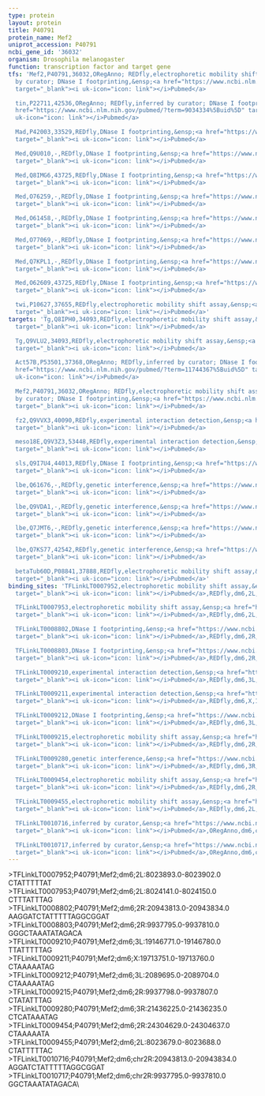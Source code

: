 ```yaml
---
type: protein
layout: protein
title: P40791
protein_name: Mef2
uniprot_accession: P40791
ncbi_gene_id: '36032'
organism: Drosophila melanogaster
function: transcription factor and target gene
tfs: 'Mef2,P40791,36032,ORegAnno; REDfly,electrophoretic mobility shift assay; inferred
  by curator; DNase I footprinting,&ensp;<a href="https://www.ncbi.nlm.nih.gov/pubmed/?term=15013812%5Buid%5D"
  target="_blank"><i uk-icon="icon: link"></i>Pubmed</a>

  tin,P22711,42536,ORegAnno; REDfly,inferred by curator; DNase I footprinting,&ensp;<a
  href="https://www.ncbi.nlm.nih.gov/pubmed/?term=9034334%5Buid%5D" target="_blank"><i
  uk-icon="icon: link"></i>Pubmed</a>

  Mad,P42003,33529,REDfly,DNase I footprinting,&ensp;<a href="https://www.ncbi.nlm.nih.gov/pubmed/?term=9882489%5Buid%5D"
  target="_blank"><i uk-icon="icon: link"></i>Pubmed</a>

  Med,Q9U010,-,REDfly,DNase I footprinting,&ensp;<a href="https://www.ncbi.nlm.nih.gov/pubmed/?term=9882489%5Buid%5D"
  target="_blank"><i uk-icon="icon: link"></i>Pubmed</a>

  Med,Q8IMG6,43725,REDfly,DNase I footprinting,&ensp;<a href="https://www.ncbi.nlm.nih.gov/pubmed/?term=9882489%5Buid%5D"
  target="_blank"><i uk-icon="icon: link"></i>Pubmed</a>

  Med,O76259,-,REDfly,DNase I footprinting,&ensp;<a href="https://www.ncbi.nlm.nih.gov/pubmed/?term=9882489%5Buid%5D"
  target="_blank"><i uk-icon="icon: link"></i>Pubmed</a>

  Med,O61458,-,REDfly,DNase I footprinting,&ensp;<a href="https://www.ncbi.nlm.nih.gov/pubmed/?term=9882489%5Buid%5D"
  target="_blank"><i uk-icon="icon: link"></i>Pubmed</a>

  Med,O77069,-,REDfly,DNase I footprinting,&ensp;<a href="https://www.ncbi.nlm.nih.gov/pubmed/?term=9882489%5Buid%5D"
  target="_blank"><i uk-icon="icon: link"></i>Pubmed</a>

  Med,Q7KPL1,-,REDfly,DNase I footprinting,&ensp;<a href="https://www.ncbi.nlm.nih.gov/pubmed/?term=9882489%5Buid%5D"
  target="_blank"><i uk-icon="icon: link"></i>Pubmed</a>

  Med,O62609,43725,REDfly,DNase I footprinting,&ensp;<a href="https://www.ncbi.nlm.nih.gov/pubmed/?term=9882489%5Buid%5D"
  target="_blank"><i uk-icon="icon: link"></i>Pubmed</a>

  twi,P10627,37655,REDfly,electrophoretic mobility shift assay,&ensp;<a href="https://www.ncbi.nlm.nih.gov/pubmed/?term=9450935%5Buid%5D"
  target="_blank"><i uk-icon="icon: link"></i>Pubmed</a>'
targets: 'Tg,Q8IPH0,34093,REDfly,electrophoretic mobility shift assay,&ensp;<a href="https://www.ncbi.nlm.nih.gov/pubmed/?term=18627097%5Buid%5D"
  target="_blank"><i uk-icon="icon: link"></i>Pubmed</a>

  Tg,Q9VLU2,34093,REDfly,electrophoretic mobility shift assay,&ensp;<a href="https://www.ncbi.nlm.nih.gov/pubmed/?term=18627097%5Buid%5D"
  target="_blank"><i uk-icon="icon: link"></i>Pubmed</a>

  Act57B,P53501,37368,ORegAnno; REDfly,inferred by curator; DNase I footprinting,&ensp;<a
  href="https://www.ncbi.nlm.nih.gov/pubmed/?term=11744367%5Buid%5D" target="_blank"><i
  uk-icon="icon: link"></i>Pubmed</a>

  Mef2,P40791,36032,ORegAnno; REDfly,electrophoretic mobility shift assay; inferred
  by curator; DNase I footprinting,&ensp;<a href="https://www.ncbi.nlm.nih.gov/pubmed/?term=15013812%5Buid%5D"
  target="_blank"><i uk-icon="icon: link"></i>Pubmed</a>

  fz2,Q9VVX3,40090,REDfly,experimental interaction detection,&ensp;<a href="https://www.ncbi.nlm.nih.gov/pubmed/?term=16339902%5Buid%5D"
  target="_blank"><i uk-icon="icon: link"></i>Pubmed</a>

  meso18E,Q9V3Z3,53448,REDfly,experimental interaction detection,&ensp;<a href="https://www.ncbi.nlm.nih.gov/pubmed/?term=16339902%5Buid%5D"
  target="_blank"><i uk-icon="icon: link"></i>Pubmed</a>

  sls,Q9I7U4,44013,REDfly,DNase I footprinting,&ensp;<a href="https://www.ncbi.nlm.nih.gov/pubmed/?term=16339902%5Buid%5D"
  target="_blank"><i uk-icon="icon: link"></i>Pubmed</a>

  lbe,Q61676,-,REDfly,genetic interference,&ensp;<a href="https://www.ncbi.nlm.nih.gov/pubmed/?term=20463031%5Buid%5D"
  target="_blank"><i uk-icon="icon: link"></i>Pubmed</a>

  lbe,Q9VDA1,-,REDfly,genetic interference,&ensp;<a href="https://www.ncbi.nlm.nih.gov/pubmed/?term=20463031%5Buid%5D"
  target="_blank"><i uk-icon="icon: link"></i>Pubmed</a>

  lbe,Q7JMT6,-,REDfly,genetic interference,&ensp;<a href="https://www.ncbi.nlm.nih.gov/pubmed/?term=20463031%5Buid%5D"
  target="_blank"><i uk-icon="icon: link"></i>Pubmed</a>

  lbe,Q7KS77,42542,REDfly,genetic interference,&ensp;<a href="https://www.ncbi.nlm.nih.gov/pubmed/?term=20463031%5Buid%5D"
  target="_blank"><i uk-icon="icon: link"></i>Pubmed</a>

  betaTub60D,P08841,37888,REDfly,electrophoretic mobility shift assay,&ensp;<a href="https://www.ncbi.nlm.nih.gov/pubmed/?term=9676198%5Buid%5D"
  target="_blank"><i uk-icon="icon: link"></i>Pubmed</a>'
binding_sites: 'TFLinkLT0007952,electrophoretic mobility shift assay,&ensp;<a href="https://www.ncbi.nlm.nih.gov/pubmed/?term=18627097%5Buid%5D"
  target="_blank"><i uk-icon="icon: link"></i>Pubmed</a>,REDfly,dm6,2L,8023893,8023902,-

  TFLinkLT0007953,electrophoretic mobility shift assay,&ensp;<a href="https://www.ncbi.nlm.nih.gov/pubmed/?term=18627097%5Buid%5D"
  target="_blank"><i uk-icon="icon: link"></i>Pubmed</a>,REDfly,dm6,2L,8024141,8024150,-

  TFLinkLT0008802,DNase I footprinting,&ensp;<a href="https://www.ncbi.nlm.nih.gov/pubmed/?term=11744367%5Buid%5D"
  target="_blank"><i uk-icon="icon: link"></i>Pubmed</a>,REDfly,dm6,2R,20943813,20943834,-

  TFLinkLT0008803,DNase I footprinting,&ensp;<a href="https://www.ncbi.nlm.nih.gov/pubmed/?term=15013812%5Buid%5D"
  target="_blank"><i uk-icon="icon: link"></i>Pubmed</a>,REDfly,dm6,2R,9937795,9937810,-

  TFLinkLT0009210,experimental interaction detection,&ensp;<a href="https://www.ncbi.nlm.nih.gov/pubmed/?term=16339902%5Buid%5D"
  target="_blank"><i uk-icon="icon: link"></i>Pubmed</a>,REDfly,dm6,3L,19146771,19146780,-

  TFLinkLT0009211,experimental interaction detection,&ensp;<a href="https://www.ncbi.nlm.nih.gov/pubmed/?term=16339902%5Buid%5D"
  target="_blank"><i uk-icon="icon: link"></i>Pubmed</a>,REDfly,dm6,X,19713751,19713760,-

  TFLinkLT0009212,DNase I footprinting,&ensp;<a href="https://www.ncbi.nlm.nih.gov/pubmed/?term=16339902%5Buid%5D"
  target="_blank"><i uk-icon="icon: link"></i>Pubmed</a>,REDfly,dm6,3L,2089695,2089704,-

  TFLinkLT0009215,electrophoretic mobility shift assay,&ensp;<a href="https://www.ncbi.nlm.nih.gov/pubmed/?term=15013812%5Buid%5D"
  target="_blank"><i uk-icon="icon: link"></i>Pubmed</a>,REDfly,dm6,2R,9937798,9937807,-

  TFLinkLT0009280,genetic interference,&ensp;<a href="https://www.ncbi.nlm.nih.gov/pubmed/?term=20463031%5Buid%5D"
  target="_blank"><i uk-icon="icon: link"></i>Pubmed</a>,REDfly,dm6,3R,21436225,21436235,-

  TFLinkLT0009454,electrophoretic mobility shift assay,&ensp;<a href="https://www.ncbi.nlm.nih.gov/pubmed/?term=9676198%5Buid%5D"
  target="_blank"><i uk-icon="icon: link"></i>Pubmed</a>,REDfly,dm6,2R,24304629,24304637,-

  TFLinkLT0009455,electrophoretic mobility shift assay,&ensp;<a href="https://www.ncbi.nlm.nih.gov/pubmed/?term=18627097%5Buid%5D"
  target="_blank"><i uk-icon="icon: link"></i>Pubmed</a>,REDfly,dm6,2L,8023679,8023688,-

  TFLinkLT0010716,inferred by curator,&ensp;<a href="https://www.ncbi.nlm.nih.gov/pubmed/?term=11744367%5Buid%5D"
  target="_blank"><i uk-icon="icon: link"></i>Pubmed</a>,ORegAnno,dm6,chr2R,20943813,20943834,+

  TFLinkLT0010717,inferred by curator,&ensp;<a href="https://www.ncbi.nlm.nih.gov/pubmed/?term=15013812%5Buid%5D"
  target="_blank"><i uk-icon="icon: link"></i>Pubmed</a>,ORegAnno,dm6,chr2R,9937795,9937810,+'
---
```

\>TFLinkLT0007952;P40791;Mef2;dm6;2L:8023893.0-8023902.0\CTATTTTTAT\\>TFLinkLT0007953;P40791;Mef2;dm6;2L:8024141.0-8024150.0\CTTTATTTAG\\>TFLinkLT0008802;P40791;Mef2;dm6;2R:20943813.0-20943834.0\AAGGATCTATTTTTAGGCGGAT\\>TFLinkLT0008803;P40791;Mef2;dm6;2R:9937795.0-9937810.0\GGGCTAAATATAGACA\\>TFLinkLT0009210;P40791;Mef2;dm6;3L:19146771.0-19146780.0\TTATTTTTAG\\>TFLinkLT0009211;P40791;Mef2;dm6;X:19713751.0-19713760.0\CTAAAAATAG\\>TFLinkLT0009212;P40791;Mef2;dm6;3L:2089695.0-2089704.0\CTAAAAATAG\\>TFLinkLT0009215;P40791;Mef2;dm6;2R:9937798.0-9937807.0\CTATATTTAG\\>TFLinkLT0009280;P40791;Mef2;dm6;3R:21436225.0-21436235.0\CTCATAAATAG\\>TFLinkLT0009454;P40791;Mef2;dm6;2R:24304629.0-24304637.0\CTAAAAATA\\>TFLinkLT0009455;P40791;Mef2;dm6;2L:8023679.0-8023688.0\CTATTTTTAC\\>TFLinkLT0010716;P40791;Mef2;dm6;chr2R:20943813.0-20943834.0\AGGATCTATTTTTAGGCGGAT\\>TFLinkLT0010717;P40791;Mef2;dm6;chr2R:9937795.0-9937810.0\GGCTAAATATAGACA\